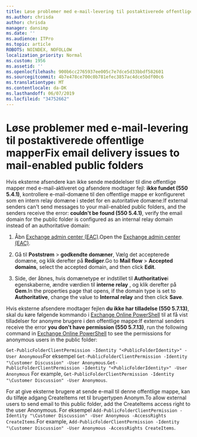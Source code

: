 ```yaml
---
title: Løse problemer med e-mail-levering til postaktiverede offentlige mapper
ms.author: chrisda
author: chrisda
manager: dansimp
ms.date: ''
ms.audience: ITPro
ms.topic: article
ROBOTS: NOINDEX, NOFOLLOW
localization_priority: Normal
ms.custom: 1956
ms.assetid: ''
ms.openlocfilehash: 900b6cc2765937ee005c7e7dce5d33bbdf582601
ms.sourcegitcommit: 4b7e478ce700c0b781efec3857ac4dce5bdf00c6
ms.translationtype: MT
ms.contentlocale: da-DK
ms.lasthandoff: 06/07/2019
ms.locfileid: "34752662"
---
```

# <a name="fix-email-delivery-issues-to-mail-enabled-public-folders"></a><span data-ttu-id="538cc-102">Løse problemer med e-mail-levering til postaktiverede offentlige mapper</span><span class="sxs-lookup"><span data-stu-id="538cc-102">Fix email delivery issues to mail-enabled public folders</span></span>

<span data-ttu-id="538cc-103">Hvis eksterne afsendere kan ikke sende meddelelser til dine offentlige mapper med e-mail-aktiveret og afsendere modtager fejl: **ikke fundet (550 5.4.1)**, kontrollere e-mail-domæne til den offentlige mappe er konfigureret som en intern relay domæne i stedet for en autoritative domæne:</span><span class="sxs-lookup"><span data-stu-id="538cc-103">If external senders can't send messages to your mail-enabled public folders, and the senders receive the error: **couldn't be found (550 5.4.1)**, verify the email domain for the public folder is configured as an internal relay domain instead of an authoritative domain:</span></span>

1. <span data-ttu-id="538cc-104">Åbn [Exchange admin center (EAC)](https://docs.microsoft.com/Exchange/exchange-admin-center).</span><span class="sxs-lookup"><span data-stu-id="538cc-104">Open the [Exchange admin center (EAC)](https://docs.microsoft.com/Exchange/exchange-admin-center).</span></span>

2. <span data-ttu-id="538cc-105">Gå til **Poststrøm** \> **godkendte domæner**, Vælg det accepterede domæne, og klik derefter på **Rediger**.</span><span class="sxs-lookup"><span data-stu-id="538cc-105">Go to **Mail flow** \> **Accepted domains**, select the accepted domain, and then click **Edit**.</span></span>

3. <span data-ttu-id="538cc-106">Side, der åbnes, hvis domænetype er indstillet til **Authoritative**i egenskaberne, ændre værdien til **interne relay** , og klik derefter på **Gem**.</span><span class="sxs-lookup"><span data-stu-id="538cc-106">In the properties page that opens, if the domain type is set to **Authoritative**, change the value to **Internal relay** and then click **Save**.</span></span>

<span data-ttu-id="538cc-107">Hvis eksterne afsendere modtager fejlen **du ikke har tilladelse (550 5.7.13)**, skal du køre følgende kommando i [Exchange Online PowerShell](https://docs.microsoft.com/powershell/exchange/exchange-online/connect-to-exchange-online-powershell/connect-to-exchange-online-powershell) til at få vist tilladelser for anonyme brugere i den offentlige mappe:</span><span class="sxs-lookup"><span data-stu-id="538cc-107">If external senders receive the error **you don't have permission (550 5.7.13)**, run the following command in [Exchange Online PowerShell](https://docs.microsoft.com/powershell/exchange/exchange-online/connect-to-exchange-online-powershell/connect-to-exchange-online-powershell) to see the permissions for anonymous users in the public folder:</span></span>

<span data-ttu-id="538cc-108">`Get-PublicFolderClientPermission -Identity "<PublicFolderIdentity>" -User Anonymous`For eksempel `Get-PublicFolderClientPermission -Identity "\Customer Discussion" -User Anonymous`.</span><span class="sxs-lookup"><span data-stu-id="538cc-108">`Get-PublicFolderClientPermission -Identity "<PublicFolderIdentity>" -User Anonymous` For example, `Get-PublicFolderClientPermission -Identity "\Customer Discussion" -User Anonymous`.</span></span>

<span data-ttu-id="538cc-109">For at give eksterne brugere at sende e-mail til denne offentlige mappe, kan du tilføje adgang CreateItems ret til brugertypen Anonym.</span><span class="sxs-lookup"><span data-stu-id="538cc-109">To allow external users to send email to this public folder, add the CreateItems access right to the user Anonymous.</span></span> <span data-ttu-id="538cc-110">For eksempel `Add-PublicFolderClientPermission -Identity "\Customer Discussion" -User Anonymous -AccessRights CreateItems`.</span><span class="sxs-lookup"><span data-stu-id="538cc-110">For example, `Add-PublicFolderClientPermission -Identity "\Customer Discussion" -User Anonymous -AccessRights CreateItems`.</span></span>
